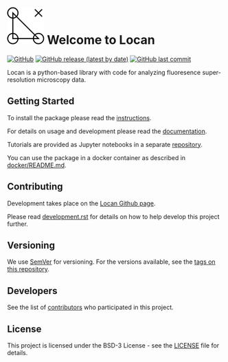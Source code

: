 ![logo](./docs/_static/logo.png) Welcome to Locan
==================================================

[![GitHub](https://img.shields.io/github/license/super-resolution/locan)](https://github.com/super-resolution/Locan/blob/master/LICENSE.md)
[![GitHub release (latest by date)](https://img.shields.io/github/v/release/super-resolution/locan)](https://github.com/super-resolution/Locan)
[![GitHub last commit](https://img.shields.io/github/last-commit/super-resolution/locan)](https://github.com/super-resolution/Locan/commits/master)

Locan is a python-based library with code for analyzing fluoresence super-resolution
microscopy data.

Getting Started
----------------

To install the package please read the [instructions](docs/source/installation.rst).

For details on usage and development please read the [documentation](docs/index.rst).

Tutorials are provided as Jupyter notebooks in a separate 
[repository](https://github.com/super-resolution/Locan_tutorials).

You can use the package in a docker container as described in [docker/README.md](docker/README.md).


Contributing
------------

Development takes place on the [Locan Github page](https://github.com/super-resolution/Locan).

Please read [development.rst](docs/source/development.rst) for details on how to help develop this project further.

Versioning
----------

We use [SemVer](http://semver.org/) for versioning. For the versions available, see the 
[tags on this repository](https://github.com/super-resolution/Locan/tags).

Developers
----------

See the list of [contributors](docs/source/contributions.rst) who participated in this project.

License
-------

This project is licensed under the BSD-3 License - see the [LICENSE](LICENSE.md) file for details.
